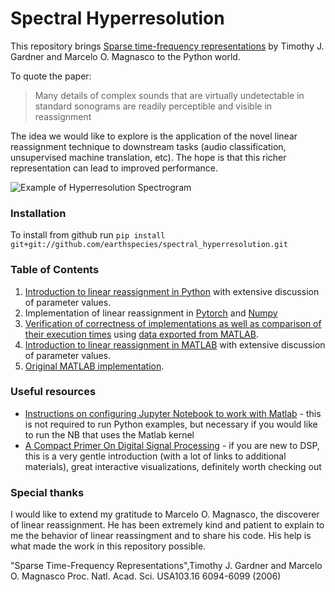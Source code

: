 # Spectral Hyperresolution

This repository brings [Sparse time-frequency representations](https://doi.org/10.1073/pnas.0601707103) by Timothy J. Gardner and Marcelo O. Magnasco to the Python world.

To quote the paper:

> Many details of complex sounds that are virtually undetectable in standard sonograms are readily perceptible and visible in reassignment

The idea we would like to explore is the application of the novel linear reassignment technique to downstream tasks (audio classification, unsupervised machine translation, etc). The hope is that this richer representation can lead to improved performance.

![Example of Hyperresolution Spectrogram](https://raw.githubusercontent.com/earthspecies/spectral_hyperresolution/master/data/dolphin_hyper_single_channel.png)

### Installation

To install from github run `pip install git+git://github.com/earthspecies/spectral_hyperresolution.git`

### Table of Contents

1. [Introduction to linear reassignment in Python](https://github.com/earthspecies/spectral_hyperresolution/blob/master/linear_reassignment_example_in_Python.ipynb) with extensive discussion of parameter values.
2. Implementation of linear reassignment in [Pytorch](https://github.com/earthspecies/spectral_hyperresolution/blob/master/linear_reassignment_pytorch.py) and [Numpy](https://github.com/earthspecies/spectral_hyperresolution/blob/master/linear_reassignment.py)
3. [Verification of correctness of implementations as well as comparison of their execution times](https://github.com/earthspecies/spectral_hyperresolution/blob/master/verify_correctness_and_benchmark.ipynb) using [data exported from MATLAB](https://github.com/earthspecies/spectral_hyperresolution/blob/master/save_MATLAB_data_for_verifying_correctness.ipynb).
4. [Introduction to linear reassignment in MATLAB](https://github.com/earthspecies/spectral_hyperresolution/blob/master/linear_reassignment_example_in_MATLAB.ipynb) with extensive discussion of parameter values.
5. [Original MATLAB implementation](https://github.com/earthspecies/spectral_hyperresolution/blob/master/reassignmentgw.m).

### Useful resources

* [Instructions on configuring Jupyter Notebook to work with Matlab](https://am111.readthedocs.io/en/latest/jmatlab_install.html) - this is not required to run Python examples, but necessary if you would like to run the NB that uses the Matlab kernel
* [A Compact Primer On Digital Signal Processing](https://jackschaedler.github.io/circles-sines-signals/index.html) - if you are new to DSP, this is a very gentle introduction (with a lot of links to additional materials), great interactive visualizations, definitely worth checking out


### Special thanks

I would like to extend my gratitude to Marcelo O. Magnasco, the discoverer of linear reassignment. He has been extremely kind and patient to explain to me the behavior of linear reassingment and to share his code. His help is what made the work in this repository possible.

"Sparse Time-Frequency Representations",Timothy J. Gardner and Marcelo O. Magnasco Proc. Natl. Acad. Sci. USA103.16 6094-6099 (2006)
